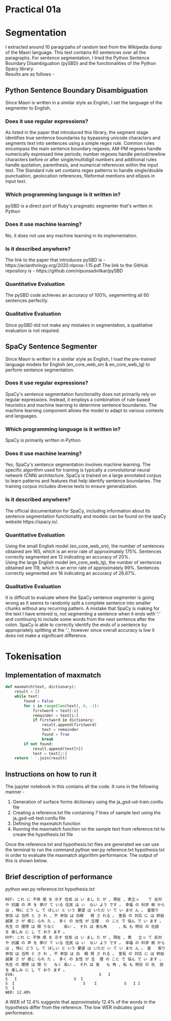 <h1> Practical 01a </h1>
<h1> Segmentation </h1>

I extracted around 10 paragrpahs of random text from the Wikipedia dump of the Maori language. This text contains 60 sentences over all the paragraphs. For sentence segmentation, I tried the Python Sentence Boundary Disambiguation (pySBD) and the functionalities of the Python Spacy library.<br>
Results are as follows -

<h2> Python Sentence Boundary Disambiguation </h2>
Since Maori is written in a similar style as English, I set the language of the segmenter to English.
<h3> Does it use regular expressions? </h3>
As listed in the paper that introduced this library, the segment stage identifies true sentence boundaries by bypassing unicode characters and segments text into sentences using a simple regex rule. Common rules encompass the main sentence boundary regexes; AM-PM regexes handle numerically expressed time periods; number regexes handle period/newline characters before or after single/multidigit numbers and additional rules handle quotation, parenthesis, and numerical references within the input text. The Standard rule set contains regex patterns to handle single/double punctuation, geolocation references, fileformat mentions and ellipsis in input text.
<h3> Which programming language is it written in? </h3>
pySBD is a direct port of Ruby's pragmatic segmenter that's written in Python
<h3> Does it use machine learning? </h3>
No, it does not use any machine learning in its implementation.
<h3> Is it described anywhere? </h3>
The link to the paper that introduces pySBD is - https://aclanthology.org/2020.nlposs-1.15.pdf
The link to the GitHub repository is - https://github.com/nipunsadvilkar/pySBD
<h3> Quantitative Evaluation </h3>
The pySBD code achieves an accuracy of 100%, segementing all 60 sentences perfectly.
<h3> Qualitative Evaluation </h3>
Since pySBD did not make any mistakes in segmentation, a qualitative evaluation is not required.

<h2> SpaCy Sentence Segmenter </h2>
Since Maori is written in a similar style as English, I load the pre-trained language models for English (en_core_web_sm & en_core_web_lg) to perform sentence segmentation.
<h3> Does it use regular expressions? </h3>
SpaCy's sentence segmentation functionality does not primarily rely on regular expressions. Instead, it employs a combination of rule-based heuristics and machine learning to determine sentence boundaries. The machine learning component allows the model to adapt to various contexts and languages.
<h3> Which programming language is it written in? </h3>
SpaCy is primarily written in Python
<h3> Does it use machine learning? </h3>
Yes, SpaCy's sentence segmentation involves machine learning. The specific algorithm used for training is typically a convolutional neural network (CNN) architecture. SpaCy is trained on a large annotated corpus to learn patterns and features that help identify sentence boundaries. The training corpus includes diverse texts to ensure generalization.
<h3> Is it described anywhere? </h3>
The official documentation for SpaCy, including information about its sentence segmentation functionality and models can be found on the spaCy website https://spacy.io/.
<h3> Quantitative Evaluation</h3>
Using the small English model (en_core_web_sm), the number of sentences obtained are 165, which is an error rate of approximately 175%. Sentences correctly segmented are 12 indicating an accuracy of 20%.<br>
Using the large English model (en_core_web_lg), the number of sentences obtained are 119, which is an error rate of approximately 99%. Sentences correctly segmented are 16 indicating an accuracy of 26.67%.<br>
<h3> Qualitative Evaluation </h3>
It is difficult to evaluate where the SpaCy sentence segmenter is going wrong as it seems to randomly split a complete sentence into smaller chunks without any recurring pattern. A mistake that SpaCy is making for the text I have entered is, not segmenting a sentence when it ends with ':' and continuing to include some words from the next sentence after the colon. SpaCy is able to correctly identify the ends of a sentence by appropriately splitting at the '.', however since overall accuracy is low it does not make a significant difference.

<h1> Tokenisation </h1>
<h2> Implementation of maxmatch </h2>

```python
def maxmatch(text, dictionary):
    result = []
    while text:
        found = False
        for i in range(len(text), 0, -1):
            firstword = text[:i]
            remainder = text[i:]
            if firstword in dictionary:
                result.append(firstword)
                text = remainder
                found = True
                break
        if not found:
            result.append(text[0])
            text = text[1:]
    return ' '.join(result)
```

<h2> Instructions on how to run it </h2>
The jupyter notebook in this contains all the code. It runs in the following manner -
<ol>
	<li>Generation of surface forms dictionary using the ja_gsd-ud-train.conllu file</li>
	<li>Creating a reference.txt file containing 7 lines of sample text using the ja_gsd-ud-test.conllu file</li>
	<li>Defining the maxmatch function</li>
	<li>Running the maxmatch function on the sample text from reference.txt to create the hypothesis.txt file</li>
</ol>

Once the reference.txt and hypothesis.txt files are generated we can use the terminal to run the command 
python wer.py reference.txt hypothesis.txt 
in order to evaluate the maxmatch algorithm performance. The output of this is shown below.

<h2> Brief description of performance </h2>
python wer.py reference.txt hypothesis.txt<br>

```
REF: これ に 不快 感 を 示す 住民 は い まし た が , 現在 , 表立っ    て 反対 や 抗議 の 声 を 挙げ て いる 住民 は い  ない よう です 。 幸福 の 科学 側 から は , 特に どう し て ほしい と いう 要望 は いただ い て い ませ ん 。 星取り     参加 は 当然 と さ れ , 不 参加 は 白眼   視 さ れる 。 室長 の 対応 に は 終始 誠実 さ が 感じ られ た 。 多く の 女性 が 生理   の こと で 悩ん で い ます 。 先生 の 理想 は 限 りなく    高い 。 それ は 兎も角     , 私 も 明日 の 社説   を 楽しみ に し て おり ます 。
HYP: これ に 不快 感 を 示す 住民 は い まし た が , 現在 , 表   立っ て 反対 や 抗議 の 声 を 挙げ て いる 住民 は い  ない よう です 。 幸福 の 科学 側 から は , 特に どう し て ほしい と いう 要望 は いただ い て い ませ ん 。 星   取り  参加 は 当然 と さ れ , 不 参加 は 白  眼 視 さ れる 。 室長 の 対応 に は 終始 誠実 さ が 感じ られ た 。 多く の 女性 が 生  理 の こと で 悩ん で い ます 。 先生 の 理想 は 限 り   なく 高い 。 それ は 兎   も 角 , 私 も 明日 の 社  説 を 楽しみ に し て おり ます 。
EVA:                                     S   I                                                                                                     S   I                         S  I                                                    S  I                              S    I            S   I I            S  I
WER: 12.40%
```
A WER of 12.4% suggests that approximately 12.4% of the words in the hypothesis differ from the reference. The low WER indicates good performance.
